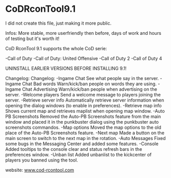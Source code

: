 # CoDRconTool9.1

I did not create this file, just making it more public.

Infos:
More stable, more userfriendly then before, days of work and hours of testing but it's worth it!

CoD RconTool 9.1 supports the whole CoD serie:

-Call of Duty
-Call of Duty: United Offensive
-Call of Duty 2
-Call of Duty 4

UNINSTALL EARLIER VERSIONS BEFORE INSTALLING 9.1!

Changelog:
Changelog:
-Ingame Chat
See what people say in the server.
-Ingame Chat Bad words
Warn/kick/ban people on words they are using.
-Ingame Chat Advertising
Warn/kick/ban people when advertising on the server.
-Welcome players
Send a welcome message to players joining the server.
-Retrieve server info
Automatically retrieve server information when opening the dialog windows (to enable in preferences).
-Retrieve map info
Shows current map and retrieves maplist when opening map window.
-Auto PB Screenshots
Removed the Auto-PB Screenshots feature from the main window and placed it in the punkbuster dialog using the punkbuster auto screenshots commandos.
-Map options
Moved the map options to the old place of the Auto-PB Screenshots feature.
-Next map
Made a button on the main screen to switch to the next map in the rotation.
-Auto Messages
Fixed some bugs in the Messaging Center and added some features.
-Console
Added tooltips to the console clear and status refresh bars in the preferences window.
-Unban list
Added unbanlist to the kickcenter of players you banned using the tool.

website:
www.cod-rcontool.com
